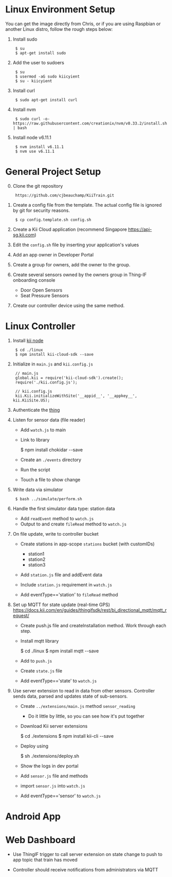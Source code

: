 # Linux Environment Setup
You can get the image directly from Chris, or if you are using Raspbian or another Linux distro, follow the rough steps below:

1. Install sudo

		$ su
		$ apt-get install sudo

2. Add the user to sudoers

		$ su 
		$ usermod -aG sudo kiicyient
		$ su - kiicyient

3. Install curl 

		$ sudo apt-get install curl

4. Install nvm

		$ sudo curl -o- https://raw.githubusercontent.com/creationix/nvm/v0.33.2/install.sh | bash

5. Install node v6.11.1

		$ nvm install v6.11.1
		$ nvm use v6.11.1


# General Project Setup

0. Clone the git repository

		https://github.com/cjbeauchamp/KiiTrain.git

1. Create a config file from the template. The actual config file is ignored by git for security reasons.

		$ cp config.template.sh config.sh

2. Create a Kii Cloud application (recommend Singapore https://api-sg.kii.com)

3. Edit the `config.sh` file by inserting your application's values

4. Add an app owner in Developer Portal

5. Create a group for owners, add the owner to the group.

6. Create several sensors owned by the owners group in Thing-IF onboarding console

	- Door Open Sensors
	- Seat Pressure Sensors

7. Create our controller device using the same method.

# Linux Controller

1. Install [kii node](https://docs.kii.com/en/guides/cloudsdk/javascript/quickstart/install-nodejs/)

		$ cd ./linux
		$ npm install kii-cloud-sdk --save

2. Initialize in `main.js` and `kii.config.js`

		// main.js
		global.kii = require('kii-cloud-sdk').create();
		require('./kii.config.js');

		// kii.config.js
		kii.Kii.initializeWithSite('__appid__', '__appkey__', kii.KiiSite.US);

3. Authenticate the [thing](https://docs.kii.com/en/guides/thingifsdk/thingsdk/thing-javascript)

4. Listen for sensor data (file reader)

	- Add `watch.js` to main
	- Link to library

		$ npm install chokidar --save

	- Create an `./events` directory
	- Run the script
	- Touch a file to show change

5. Write data via simulator

		$ bash ../simulate/perform.sh

6. Handle the first simulator data type: station data

	- Add `readEvent` method to `watch.js`
	- Output to and create `fileRead` method to `watch.js`

7. On file update, write to controller bucket

	- Create stations in app-scope `stations` bucket (with customIDs)
		- station1
		- station2
		- station3

	- Add `station.js` file and addEvent data
	- Include `station.js` requirement in `watch.js`
	- Add eventType=='station' to `fileRead` method

8. Set up MQTT for state update (real-time GPS) https://docs.kii.com/en/guides/thingifsdk/rest/bi_directional_mqtt/mqtt_request/

	- Create push.js file and createInstallation method. Work through each step.
	- Install mqtt library

		$ cd ./linux
		$ npm install mqtt --save

	- Add to `push.js`
	- Create `state.js` file
	- Add eventType=='state' to `watch.js`


9. Use server extension to read in data from other sensors. Controller sends data, parsed and updates state of sub-sensors.

	- Create `../extensions/main.js` method `sensor_reading`
		- Do it little by little, so you can see how it's put together
	- Download Kii server extensions

		$ cd ./extensions
		$ npm install kii-cli --save

	- Deploy using

		$ sh ./extensions/deploy.sh

	- Show the logs in dev portal
	- Add `sensor.js` file and methods
	- import `sensor.js` into `watch.js`
	- Add eventType=='sensor' to `watch.js`

# Android App

# Web Dashboard

- Use ThingIF trigger to call server extension on state change to push to app topic that train has moved

- Controller should receive notifications from administrators via MQTT
